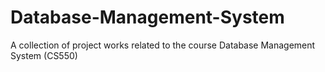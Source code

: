 # Database-Management-System
A collection of project works related to the course Database Management System (CS550)

